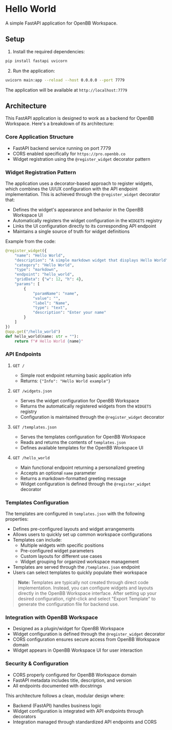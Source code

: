 # Hello World

A simple FastAPI application for OpenBB Workspace.

## Setup

1. Install the required dependencies:

```bash
pip install fastapi uvicorn
```

2. Run the application:

```bash
uvicorn main:app --reload --host 0.0.0.0 --port 7779
```

The application will be available at `http://localhost:7779`

## Architecture

This FastAPI application is designed to work as a backend for OpenBB Workspace. Here's a breakdown of its architecture:

### Core Application Structure

- FastAPI backend service running on port 7779
- CORS enabled specifically for `https://pro.openbb.co`
- Widget registration using the `@register_widget` decorator pattern

### Widget Registration Pattern

The application uses a decorator-based approach to register widgets, which combines the UI/UX configuration with the API endpoint implementation. This is achieved through the `@register_widget` decorator that:

- Defines the widget's appearance and behavior in the OpenBB Workspace UI
- Automatically registers the widget configuration in the `WIDGETS` registry
- Links the UI configuration directly to its corresponding API endpoint
- Maintains a single source of truth for widget definitions

Example from the code:
```python
@register_widget({
    "name": "Hello World",
    "description": "A simple markdown widget that displays Hello World",
    "category": "Hello World",
    "type": "markdown",
    "endpoint": "hello_world",
    "gridData": {"w": 12, "h": 4},
    "params": [
        {
            "paramName": "name",
            "value": "",
            "label": "Name",
            "type": "text",
            "description": "Enter your name"
        }
    ]
})
@app.get("/hello_world")
def hello_world(name: str = ""):
    return f"# Hello World {name}"
```

### API Endpoints

1. `GET /`
   - Simple root endpoint returning basic application info
   - Returns: `{"Info": "Hello World example"}`

2. `GET /widgets.json`
   - Serves the widget configuration for OpenBB Workspace
   - Returns the automatically registered widgets from the `WIDGETS` registry
   - Configuration is maintained through the `@register_widget` decorator

3. `GET /templates.json`
   - Serves the templates configuration for OpenBB Workspace
   - Reads and returns the contents of `templates.json`
   - Defines available templates for the OpenBB Workspace UI

4. `GET /hello_world`
   - Main functional endpoint returning a personalized greeting
   - Accepts an optional `name` parameter
   - Returns a markdown-formatted greeting message
   - Widget configuration is defined through the `@register_widget` decorator

### Templates Configuration

The templates are configured in `templates.json` with the following properties:
- Defines pre-configured layouts and widget arrangements
- Allows users to quickly set up common workspace configurations
- Templates can include:
  - Multiple widgets with specific positions
  - Pre-configured widget parameters
  - Custom layouts for different use cases
  - Widget grouping for organized workspace management
- Templates are served through the `/templates.json` endpoint
- Users can select templates to quickly populate their workspace

> **Note:** Templates are typically not created through direct code implementation. Instead, you can configure widgets and layouts directly in the OpenBB Workspace interface. After setting up your desired configuration, right-click and select "Export Template" to generate the configuration file for backend use.

### Integration with OpenBB Workspace

- Designed as a plugin/widget for OpenBB Workspace
- Widget configuration is defined through the `@register_widget` decorator
- CORS configuration ensures secure access from OpenBB Workspace domain
- Widget appears in OpenBB Workspace UI for user interaction

### Security & Configuration

- CORS properly configured for OpenBB Workspace domain
- FastAPI metadata includes title, description, and version
- All endpoints documented with docstrings

This architecture follows a clean, modular design where:

- Backend (FastAPI) handles business logic
- Widget configuration is integrated with API endpoints through decorators
- Integration managed through standardized API endpoints and CORS

